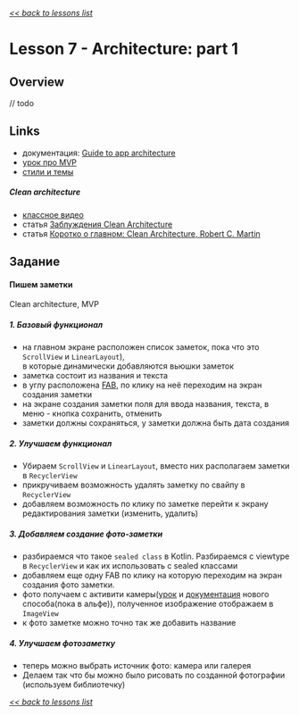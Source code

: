 [*<< back to lessons list*](../readme.md)

# Lesson 7 - Architecture: part 1
## Overview
// todo 

## Links
- документация: [Guide to app architecture](https://developer.android.com/jetpack/guide)
- [урок про MVP](https://startandroid.ru/ru/blog/493-mvp-dlja-nachinajuschih-bez-bibliotek-i-interfejsov.html)
- [стили и темы](https://developer.android.com/guide/topics/ui/look-and-feel/themes)

##### Clean architecture
- [классное видео](https://www.youtube.com/watch?v=AlxMGxs2QnM)
- статья [Заблуждения Clean Architecture](https://habr.com/ru/company/mobileup/blog/335382/)
- статья [Коротко о главном: Clean Architecture, Robert C. Martin](https://habr.com/ru/post/464185/)

## Задание
#### Пишем заметки 
Clean architecture, MVP
##### 1. Базовый функционал
- на главном экране расположен список заметок, пока что это `ScrollView` и `LinearLayout`),  
в которые динамически добавляются вьюшки заметок
- заметка состоит из названия и текста
- в углу расположена [FAB](https://material.io/components/buttons-floating-action-button), по клику на неё переходим на экран создания заметки
- на экране создания заметки поля для ввода названия, текста, в меню - кнопка сохранить, отменить  
- заметки должны сохраняться, у заметки должна быть дата создания 

##### 2. Улучшаем функционал
- Убираем `ScrollView` и `LinearLayout`, вместо них располагаем заметки в `RecyclerView`
- прикручиваем возможность удалять заметку по свайпу в `RecyclerView`
- добавляем возможность по клику по заметке перейти к экрану редактирования заметки (изменить, удалить)
 
##### 3. Добавляем создание фото-заметки 
- разбираемся что такое `sealed class` в Kotlin. Разбираемся с viewtype в `RecyclerView` и как их использовать с sealed классами
- добавляем еще одну FAB по клику на которую переходим на экран создания фото заметки.
- фото получаем с активити камеры([урок](https://startandroid.ru/ru/uroki/vse-uroki-spiskom/68-urok-29-vyzyvaem-activity-i-poluchaem-rezultat-metod-startactivityforresult.html) и [документация](https://developer.android.com/training/basics/intents/result) нового способа(пока в альфе)), 
полученное изображение отображаем в `ImageView`
- к фото заметке можно точно так же добавить название
  
##### 4. Улучшаем фотозаметку 
- теперь можно выбрать источник фото: камера или галерея
- Делаем так что бы можно было рисовать по созданной фотографии (используем библиотечку)


[*<< back to lessons list*](../readme.md)
